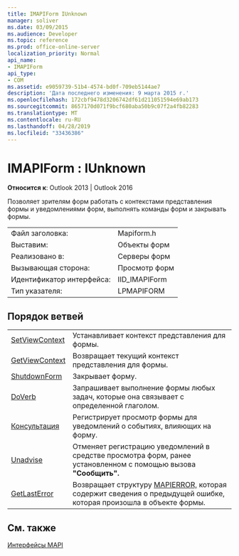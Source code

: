 ```yaml
---
title: IMAPIForm IUnknown
manager: soliver
ms.date: 03/09/2015
ms.audience: Developer
ms.topic: reference
ms.prod: office-online-server
localization_priority: Normal
api_name:
- IMAPIForm
api_type:
- COM
ms.assetid: e9059739-51b4-4574-bd0f-709eb5144ae7
description: 'Дата последнего изменения: 9 марта 2015 г.'
ms.openlocfilehash: 172cbf9478d3206742df61d211051594e69ab173
ms.sourcegitcommit: 8657170d071f9bcf680aba50b9c07f2a4fb82283
ms.translationtype: MT
ms.contentlocale: ru-RU
ms.lasthandoff: 04/28/2019
ms.locfileid: "33436386"
---
```

# <a name="imapiform--iunknown"></a>IMAPIForm : IUnknown

  
  
**Относится к**: Outlook 2013 | Outlook 2016 
  
Позволяет зрителям форм работать с контекстами представления формы и уведомлениями форм, выполнять команды форм и закрывать формы.
  
|||
|:-----|:-----|
|Файл заголовка:  <br/> |Mapiform.h  <br/> |
|Выставим:  <br/> |Объекты форм  <br/> |
|Реализовано в:  <br/> |Серверы форм  <br/> |
|Вызывающая сторона:  <br/> |Просмотр форм  <br/> |
|Идентификатор интерфейса:  <br/> |IID_IMAPIForm  <br/> |
|Тип указателя:  <br/> |LPMAPIFORM  <br/> |
   
## <a name="vtable-order"></a>Порядок ветвей

|||
|:-----|:-----|
|[SetViewContext](imapiform-setviewcontext.md) <br/> |Устанавливает контекст представления для формы.  <br/> |
|[GetViewContext](imapiform-getviewcontext.md) <br/> |Возвращает текущий контекст представления для формы.  <br/> |
|[ShutdownForm](imapiform-shutdownform.md) <br/> |Закрывает форму.  <br/> |
|[DoVerb](imapiform-doverb.md) <br/> |Запрашивает выполнение формы любых задач, которые она связывает с определенной глаголом.  <br/> |
|[Консультация](imapiform-advise.md) <br/> |Регистрирует просмотр формы для уведомлений о событиях, влияющих на форму.  <br/> |
|[Unadvise](imapiform-unadvise.md) <br/> |Отменяет регистрацию уведомлений в средстве просмотра форм, ранее установленном с помощью вызова **"Сообщить".**  <br/> |
|[GetLastError](imapiform-getlasterror.md) <br/> |Возвращает структуру [MAPIERROR,](mapierror.md) которая содержит сведения о предыдущей ошибке, которая произошла в объекте формы.  <br/> |
   
## <a name="see-also"></a>См. также



[Интерфейсы MAPI](mapi-interfaces.md)

